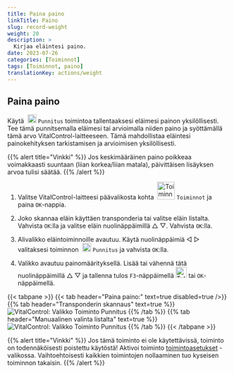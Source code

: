 ```yaml
---
title: Paina paino
linkTitle: Paino
slug: record-weight
weight: 20
description: >
  Kirjaa eläintesi paino.
date: 2023-07-26
categories: [Toiminnot]
tags: [Toiminnot, paino]
translationKey: actions/weight
---
```


## Paina paino
Käytä &nbsp;<img src="/icons/actions/weight.svg" width="20" align="bottom" alt="Punnitus" /> `Punnitus` toimintoa tallentaaksesi eläimesi painon yksilöllisesti. Tee tämä punnitsemalla eläimesi tai arvioimalla niiden paino ja syöttämällä tämä arvo VitalControl-laitteeseen. Tämä mahdollistaa eläintesi painokehityksen tarkistamisen ja arvioimisen yksilöllisesti.

{{% alert title="Vinkki" %}}
Jos keskimääräinen paino poikkeaa voimakkaasti suuntaan (liian korkea/liian matala), päivittäisen lisäyksen arvoa tulisi säätää.
{{% /alert %}}

1. Valitse VitalControl-laitteesi päävalikosta kohta &nbsp;<img src="/icons/actions.svg" width="40" align="bottom" alt="Toiminnot" /> `Toiminnot` ja paina `OK`-nappia.

2. Joko skannaa eläin käyttäen transponderia tai valitse eläin listalta. Vahvista `OK`:lla ja valitse eläin nuolinäppäimillä △ ▽. Vahvista `OK`:lla.

3. Alivalikko eläintoiminnoille avautuu. Käytä nuolinäppäimiä ◁ ▷ valitaksesi toiminnon &nbsp;<img src="/icons/actions/weight.svg" width="20" align="bottom" alt="Punnitus" /> `Punnitus` ja vahvista `OK`:lla.

4. Valikko avautuu painomäärityksellä. Lisää tai vähennä tätä nuolinäppäimillä △ ▽ ja tallenna tulos `F3`-näppäimellä <img src="/icons/footer/save.svg" width="25" align="bottom" alt="Tallenna" /> tai `OK`-näppäimellä.

{{< tabpane >}}
{{< tab header="Paina paino:" text=true disabled=true />}}
{{% tab header="Transponderin skannaus" text=true %}}
  ![VitalControl: Valikko Toiminto Punnitus](../images/weighing-scan.png "Punnitus")
{{% /tab %}}
{{% tab header="Manuaalinen valinta listalta" text=true %}}
  ![VitalControl: Valikko Toiminto Punnitus](../images/weighing.png "Punnitus")
{{% /tab %}}
{{< /tabpane >}}

{{% alert title="Vinkki" %}}
Jos tämä toiminto ei ole käytettävissä, toiminto on todennäköisesti poistettu käytöstä! Aktivoi toiminto [toimintoasetukset](../settings/) -valikossa. Vaihtoehtoisesti kaikkien toimintojen nollaaminen tuo kyseisen toiminnon takaisin.
{{% /alert %}}
